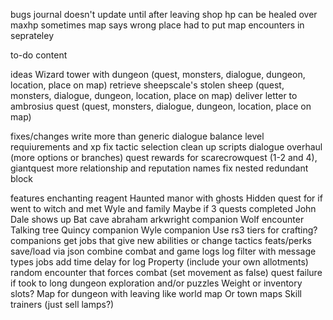 
bugs
journal doesn't update until after leaving shop
hp can be healed over maxhp
sometimes map says wrong place
had to put map encounters in seprateley

to-do content

ideas
Wizard tower with dungeon  (quest, monsters, dialogue, dungeon, location, place on map)
retrieve sheepscale's stolen sheep  (quest, monsters, dialogue, dungeon, location, place on map)
deliver letter to ambrosius quest (quest, monsters, dialogue, dungeon, location, place on map)

fixes/changes
write more than generic dialogue
balance level requiurements and xp
fix tactic selection
clean up scripts
dialogue overhaul (more options or branches)
quest rewards for scarecrowquest (1-2 and 4), giantquest
more relationship and reputation names
fix nested redundant block

features
enchanting reagent
Haunted manor with ghosts 
Hidden quest for if went to witch and met Wyle and family 
Maybe if 3 quests completed John Dale shows up
Bat cave
abraham arkwright companion
Wolf encounter
Talking tree
Quincy companion
Wyle companion
Use rs3 tiers for crafting?
companions get jobs that give new abilities or change tactics
feats/perks
save/load via json
combine combat and game logs
log filter with message types
jobs
add time delay for log
Property (include your own allotments)
random encounter that forces combat (set movement as false)
quest failure if took to long
dungeon exploration and/or puzzles
Weight or inventory slots?
Map for dungeon with leaving like world map
Or town maps
Skill trainers (just sell lamps?)